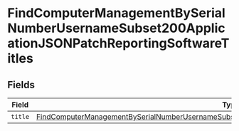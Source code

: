 # FindComputerManagementBySerialNumberUsernameSubset200ApplicationJSONPatchReportingSoftwareTitles


## Fields

| Field                                                                                                                                                                                                                                     | Type                                                                                                                                                                                                                                      | Required                                                                                                                                                                                                                                  | Description                                                                                                                                                                                                                               |
| ----------------------------------------------------------------------------------------------------------------------------------------------------------------------------------------------------------------------------------------- | ----------------------------------------------------------------------------------------------------------------------------------------------------------------------------------------------------------------------------------------- | ----------------------------------------------------------------------------------------------------------------------------------------------------------------------------------------------------------------------------------------- | ----------------------------------------------------------------------------------------------------------------------------------------------------------------------------------------------------------------------------------------- |
| `title`                                                                                                                                                                                                                                   | [FindComputerManagementBySerialNumberUsernameSubset200ApplicationJSONPatchReportingSoftwareTitlesTitle](../../models/operations/findcomputermanagementbyserialnumberusernamesubset200applicationjsonpatchreportingsoftwaretitlestitle.md) | :heavy_minus_sign:                                                                                                                                                                                                                        | N/A                                                                                                                                                                                                                                       |